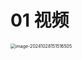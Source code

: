 # 01 视频

<img src="https://cvp.oss-cn-shanghai.aliyuncs.com/202410281515111.png" alt="image-20241028151516505" style="zoom:50%;" />
